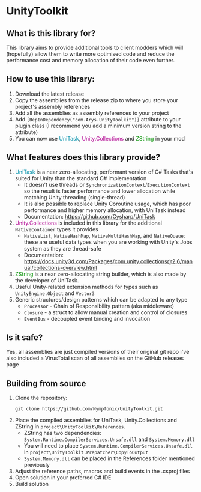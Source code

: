 # UnityToolkit

## What is this library for?

This library aims to provide additional tools to client modders which will (hopefully) allow them to write more optimised code
and reduce the performance cost and memory allocation of their code even further.

## How to use this library:

1. Download the latest release
2. Copy the assemblies from the release zip to where you store your project's assembly references
3. Add all the assemblies as assembly references to your project
4. Add `[BepInDependency("com.Arys.UnityToolkit")]` attribute to your plugin class (I recommend you add a minimum version string to the attribute)
5. You can now use <span style="color:#0090AA">UniTask</span>, <span style="color:#B00090">Unity.Collections</span> and <span style="color:#009000">ZString</span> in your mod

## What features does this library provide?

1. <span style="color:#0090AA">UniTask</span> is a near zero-allocating, performant version of C# Tasks that's suited for Unity than the standard C# implementation
   - It doesn't use threads or `SynchronizationContext`/`ExecutionContext` so the result is faster performance and lower allocation while matching Unity threading (single-thread)
   - It is also possible to replace Unity Coroutine usage, which has poor performance and higher memory allocation, with UniTask instead
   - Documentation: https://github.com/Cysharp/UniTask
2. <span style="color:#B00090">Unity.Collections</span> is included in this library for the additional `NativeContainer` types it provides
   - `NativeList`, `NativeHashMap`, `NativeMultiHashMap`, and `NativeQueue`: these are useful data types when you are working with Unity's Jobs system as they are thread-safe
   - Documentation: https://docs.unity3d.com/Packages/com.unity.collections@2.6/manual/collections-overview.html
3. <span style="color:#009000">ZString</span> is a near zero-allocating string builder, which is also made by the developer of UniTask.
4. Useful Unity-related extension methods for types such as `UnityEngine.Object` and `Vector3`
5. Generic structures/design patterns which can be adapted to any type
   - `Processor` - Chain of Responsibility pattern (aka middleware)
   - `Closure` - a struct to allow manual creation and control of closures
   - `EventBus` - decoupled event binding and invocation

## Is it safe?

Yes, all assemblies are just compiled versions of their original git repo
I've also included a VirusTotal scan of all assemblies on the GitHub releases page

## Building from source

1. Clone the repository:
    ```
    git clone https://github.com/Nympfonic/UnityToolkit.git
    ```
2. Place the compiled assemblies for UniTask, Unity.Collections and ZString in `project\UnityToolkit\References`.
    - ZString has two dependencies: `System.Runtime.CompilerServices.Unsafe.dll` and `System.Memory.dll`
    - You will need to place `System.Runtime.CompilerServices.Unsafe.dll` in `project\UnityToolkit.Prepatcher\CopyToOutput`
    - `System.Memory.dll` can be placed in the References folder mentioned previously
3. Adjust the reference paths, macros and build events in the .csproj files
4. Open solution in your preferred C# IDE
5. Build solution
